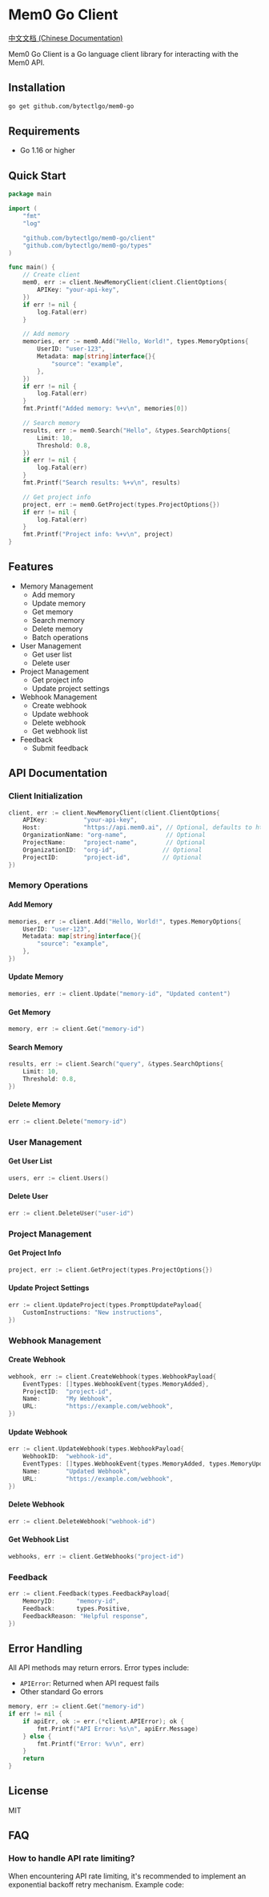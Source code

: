 # Mem0 Go Client

[中文文档 (Chinese Documentation)](README_ZH.md)

Mem0 Go Client is a Go language client library for interacting with the Mem0 API.

## Installation

```bash
go get github.com/bytectlgo/mem0-go
```

## Requirements

- Go 1.16 or higher

## Quick Start

```go
package main

import (
	"fmt"
	"log"

	"github.com/bytectlgo/mem0-go/client"
	"github.com/bytectlgo/mem0-go/types"
)

func main() {
	// Create client
	mem0, err := client.NewMemoryClient(client.ClientOptions{
		APIKey: "your-api-key",
	})
	if err != nil {
		log.Fatal(err)
	}

	// Add memory
	memories, err := mem0.Add("Hello, World!", types.MemoryOptions{
		UserID: "user-123",
		Metadata: map[string]interface{}{
			"source": "example",
		},
	})
	if err != nil {
		log.Fatal(err)
	}
	fmt.Printf("Added memory: %+v\n", memories[0])

	// Search memory
	results, err := mem0.Search("Hello", &types.SearchOptions{
		Limit: 10,
		Threshold: 0.8,
	})
	if err != nil {
		log.Fatal(err)
	}
	fmt.Printf("Search results: %+v\n", results)

	// Get project info
	project, err := mem0.GetProject(types.ProjectOptions{})
	if err != nil {
		log.Fatal(err)
	}
	fmt.Printf("Project info: %+v\n", project)
}
```

## Features

- Memory Management
  - Add memory
  - Update memory
  - Get memory
  - Search memory
  - Delete memory
  - Batch operations
- User Management
  - Get user list
  - Delete user
- Project Management
  - Get project info
  - Update project settings
- Webhook Management
  - Create webhook
  - Update webhook
  - Delete webhook
  - Get webhook list
- Feedback
  - Submit feedback

## API Documentation

### Client Initialization

```go
client, err := client.NewMemoryClient(client.ClientOptions{
	APIKey:          "your-api-key",
	Host:            "https://api.mem0.ai", // Optional, defaults to https://api.mem0.ai
	OrganizationName: "org-name",           // Optional
	ProjectName:     "project-name",        // Optional
	OrganizationID:  "org-id",             // Optional
	ProjectID:       "project-id",         // Optional
})
```

### Memory Operations

#### Add Memory

```go
memories, err := client.Add("Hello, World!", types.MemoryOptions{
	UserID: "user-123",
	Metadata: map[string]interface{}{
		"source": "example",
	},
})
```

#### Update Memory

```go
memories, err := client.Update("memory-id", "Updated content")
```

#### Get Memory

```go
memory, err := client.Get("memory-id")
```

#### Search Memory

```go
results, err := client.Search("query", &types.SearchOptions{
	Limit: 10,
	Threshold: 0.8,
})
```

#### Delete Memory

```go
err := client.Delete("memory-id")
```

### User Management

#### Get User List

```go
users, err := client.Users()
```

#### Delete User

```go
err := client.DeleteUser("user-id")
```

### Project Management

#### Get Project Info

```go
project, err := client.GetProject(types.ProjectOptions{})
```

#### Update Project Settings

```go
err := client.UpdateProject(types.PromptUpdatePayload{
	CustomInstructions: "New instructions",
})
```

### Webhook Management

#### Create Webhook

```go
webhook, err := client.CreateWebhook(types.WebhookPayload{
	EventTypes: []types.WebhookEvent{types.MemoryAdded},
	ProjectID:  "project-id",
	Name:       "My Webhook",
	URL:        "https://example.com/webhook",
})
```

#### Update Webhook

```go
err := client.UpdateWebhook(types.WebhookPayload{
	WebhookID:  "webhook-id",
	EventTypes: []types.WebhookEvent{types.MemoryAdded, types.MemoryUpdated},
	Name:       "Updated Webhook",
	URL:        "https://example.com/webhook",
})
```

#### Delete Webhook

```go
err := client.DeleteWebhook("webhook-id")
```

#### Get Webhook List

```go
webhooks, err := client.GetWebhooks("project-id")
```

### Feedback

```go
err := client.Feedback(types.FeedbackPayload{
	MemoryID:      "memory-id",
	Feedback:      types.Positive,
	FeedbackReason: "Helpful response",
})
```

## Error Handling

All API methods may return errors. Error types include:

- `APIError`: Returned when API request fails
- Other standard Go errors

```go
memory, err := client.Get("memory-id")
if err != nil {
	if apiErr, ok := err.(*client.APIError); ok {
		fmt.Printf("API Error: %s\n", apiErr.Message)
	} else {
		fmt.Printf("Error: %v\n", err)
	}
	return
}
```

## License

MIT

## FAQ

### How to handle API rate limiting?

When encountering API rate limiting, it's recommended to implement an exponential backoff retry mechanism. Example code:
